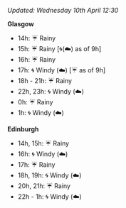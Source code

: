 *Updated: Wednesday 10th April 12:30*

**Glasgow**

* 14h: :umbrella: Rainy
* 15h: :umbrella: Rainy [:cyclone:(:cloud:) as of 9h]
* 16h: :umbrella: Rainy
* 17h: :cyclone: Windy (:cloud:) [:umbrella: as of 9h]
* 18h - 21h: :umbrella: Rainy
* 22h, 23h: :cyclone: Windy (:cloud:)
* 0h: :umbrella: Rainy
* 1h: :cyclone: Windy (:cloud:)

**Edinburgh**

* 14h, 15h: :umbrella: Rainy
* 16h: :cyclone: Windy (:cloud:)
* 17h: :umbrella: Rainy
* 18h, 19h: :cyclone: Windy (:cloud:)
* 20h, 21h: :umbrella: Rainy
* 22h - 1h: :cyclone: Windy (:cloud:)
